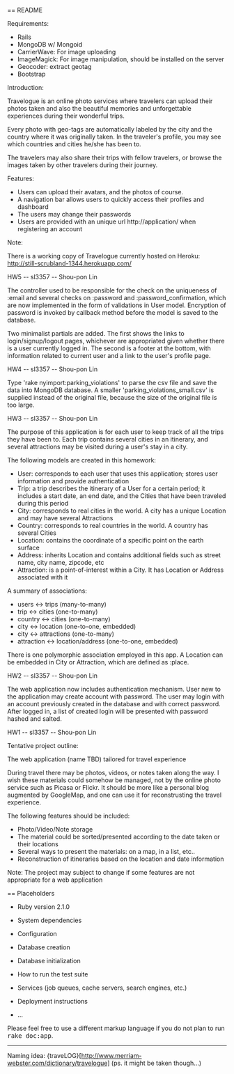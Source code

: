 == README

Requirements:
* Rails 
* MongoDB w/ Mongoid 
* CarrierWave: For image uploading
* ImageMagick: For image manipulation, should be installed on the server
* Geocoder: extract geotag
* Bootstrap

Introduction:

Travelogue is an online photo services where travelers can upload their photos taken and also the beautiful memories and unforgettable experiences during their wonderful trips. 

Every photo with geo-tags are automatically labeled by the city and the country where it was originally taken. In the traveler's profile, you may see which countries and cities he/she has been to.

The travelers may also share their trips with fellow travelers, or browse the images taken by other travelers during their journey.


Features:

* Users can upload their avatars, and the photos of course.
* A navigation bar allows users to quickly access their profiles and dashboard
* The users may change their passwords
* Users are provided with an unique url http://application/<nickname> when registering an account

Note:

There is a working copy of Travelogue currently hosted on Heroku:
http://still-scrubland-1344.herokuapp.com/


HW5 -- sl3357 -- Shou-pon Lin

The controller used to be responsible for the check on the uniqueness of :email and several checks on :password and :password_confirmation, which are now implemented in the form of validations in User model. Encryption of password is invoked by callback method before the model is saved to the database.

Two minimalist partials are added. The first shows the links to login/signup/logout pages, whichever are appropriated given whether there is a user currently logged in. The second is a footer at the bottom, with information related to current user and a link to the user's profile page.

HW4 -- sl3357 -- Shou-pon Lin

Type 'rake nyimport:parking_violations' to parse the csv file and save the data into MongoDB database. A smaller 'parking_violations_small.csv' is supplied instead of the original file, because the size of the original file is too large.

HW3 -- sl3357 -- Shou-pon Lin

The purpose of this application is for each user to keep track of all the trips they have been to. Each trip contains several cities in an itinerary, and several attractions may be visited during a user's stay in a city.

The following models are created in this homework:
- User: corresponds to each user that uses this application; stores user information and provide authentication
- Trip: a trip describes the itinerary of a User for a certain period; it includes a start date, an end date, and the Cities that have been traveled during this period 
- City: corresponds to real cities in the world. A city has a unique Location and may have several Attractions
- Country: corresponds to real countries in the world. A country has several Cities
- Location: contains the coordinate of a specific point on the earth surface
- Address: inherits Location and contains additional fields such as street name, city name, zipcode, etc
- Attraction: is a point-of-interest within a City. It has Location or Address associated with it

A summary of associations:
- users <-> trips (many-to-many)
- trip <-> cities (one-to-many)
- country <-> cities (one-to-many)
- city <-> location (one-to-one, embedded)
- city <-> attractions (one-to-many)
- attraction <-> location/address (one-to-one, embedded)

There is one polymorphic association employed in this app. A Location can be embedded in City or Attraction, which are defined as :place.

HW2 -- sl3357 -- Shou-pon Lin

The web application now includes authentication mechanism. User new to the application may create account with password. The user may login with an account previously created in the database and with correct password. After logged in, a list of created login will be presented with password hashed and salted.

HW1 -- sl3357 -- Shou-pon Lin

Tentative project outline:

The web application (name TBD) tailored for travel experience

During travel there may be photos, videos, or notes taken along the way. I wish these materials could somehow be managed, not by the online photo service such as Picasa or Flickr. It should be more like a personal blog augmented by GoogleMap, and one can use it for reconstrusting the travel experience. 

The following features should be included:
- Photo/Video/Note storage
- The material could be sorted/presented according to the date taken or their locations
- Several ways to present the materials: on a map, in a list, etc..
- Reconstruction of itineraries based on the location and date information

Note: 
The project may subject to change if some features are not appropriate for a web application

== Placeholders

* Ruby version
2.1.0
* System dependencies

* Configuration

* Database creation

* Database initialization

* How to run the test suite

* Services (job queues, cache servers, search engines, etc.)

* Deployment instructions

* ...


Please feel free to use a different markup language if you do not plan to run
<tt>rake doc:app</tt>.

---

Naming idea: {traveLOG}[http://www.merriam-webster.com/dictionary/travelogue] (ps. it might be taken though...)
